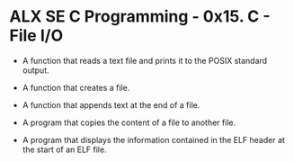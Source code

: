 # ALX SE C Programming - 0x15. C - File I/O


* A function that reads a text file and prints it to the POSIX standard output.

* A function that creates a file.

* A function that appends text at the end of a file.

* A program that copies the content of a file to another file.

* A program that displays the information contained in the ELF header at the start of an ELF file.


